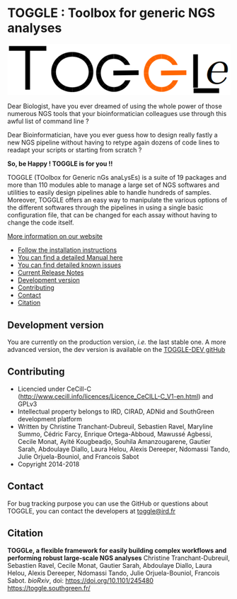 TOGGLE : Toolbox for generic NGS analyses
===========

![TOGGLE Logo](/images/toggleLogo.png)


Dear Biologist, have you ever dreamed of using the whole power of those numerous NGS tools that your bioinformatician colleagues use through this awful list of command line ?

Dear Bioinformatician, have you ever guess how to design really fastly a new NGS pipeline without having to retype again dozens of code lines to readapt your scripts or starting from scratch ?

**So, be Happy ! TOGGLE is for you !!**

TOGGLE (TOolbox for Generic nGs anaLysEs) is a suite of 19 packages and more than 110 modules able to manage a large set of NGS softwares
and utilities to easily design pipelines able to handle hundreds of samples. Moreover, TOGGLE offers an easy way to manipulate the various
options of the different softwares through the pipelines in using a single basic configuration file, that can be changed for each assay without
having to change the code itself.

[More information on our website](http://toggle.southgreen.fr)

* [Follow the installation instructions](http://toggle.southgreen.fr/install/install/)
* [You can find a detailed Manual here](http://toggle.southgreen.fr/manual/quickManual/)
* [You can find detailed known issues](http://toggle.southgreen.fr/FAQ/knownIssues/)
* [Current Release Notes](http://toggle.southgreen.fr/install/releaseNotes/)
* [Development version](#development-version)
* [Contributing](#contributing)
* [Contact](#contact)
* [Citation](#citation)

## Development version
You are currently on the production version, *i.e.* the last stable one. A more advanced version, the dev version is available on the [TOGGLE-DEV gitHub](https://github.com/SouthGreenPlatform/TOGGLE-DEV)

##  Contributing

* Licencied under CeCill-C (http://www.cecill.info/licences/Licence_CeCILL-C_V1-en.html) and GPLv3
* Intellectual property belongs to IRD, CIRAD, ADNid and SouthGreen development platform
* Written by Christine Tranchant-Dubreuil, Sebastien Ravel, Maryline Summo, Cédric Farcy, Enrique Ortega-Abboud, Mawussé Agbessi, Cecile Monat, Ayité Kougbeadjo, Souhila Amanzougarene, Gautier Sarah, Abdoulaye Diallo, Laura Helou, Alexis Dereeper, Ndomassi Tando, Julie Orjuela-Bouniol, and Francois Sabot
* Copyright 2014-2018

## Contact

For bug tracking purpose you can use the GitHub or questions about TOGGLE, you can contact the developers at
[toggle@ird.fr](mailto:toggle@ird.fr)


##  Citation
**TOGGLe, a flexible framework for easily building complex workflows and performing robust large-scale NGS analyses**
Christine Tranchant-Dubreuil, Sebastien Ravel, Cecile Monat, Gautier Sarah, Abdoulaye Diallo, Laura Helou, Alexis Dereeper, Ndomassi Tando, Julie Orjuela-Bouniol, Francois Sabot.
*bioRxiv*, doi: https://doi.org/10.1101/245480
https://toggle.southgreen.fr/
